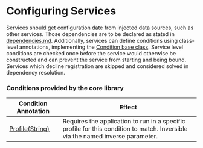 # Configuring Services

Services should get configuration date from injected data sources, such as other services. Those dependencies are to be declared as stated in [dependencies.md](dependencies.md "mention"). Additionally, services can define conditions using class-level annotations, implementing the [Condition base class](https://pub.dev/documentation/darwin\_sdk/latest/darwin/Condition-class.html). Service level conditions are checked once before the service would otherwise be constructed and can prevent the service from starting and being bound. Services which decline registration are skipped and considered solved in dependency resolution.

### Conditions provided by the core library

| Condition Annotation                                                                          | Effect                                                                                                                         |
| --------------------------------------------------------------------------------------------- | ------------------------------------------------------------------------------------------------------------------------------ |
| [Profile(String)](https://pub.dev/documentation/darwin\_sdk/latest/darwin/Profile-class.html) | Requires the application to run in a specific profile for this condition to match. Inversible via the named inverse parameter. |
